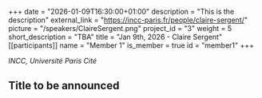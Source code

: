 +++
date = "2026-01-09T16:30:00+01:00"
description = "This is the description"
external_link = "https://incc-paris.fr/people/claire-sergent/"
picture = "/speakers/ClaireSergent.png"
project_id = "3"
weight = 5
short_description = "TBA"
title = "Jan 9th, 2026 - Claire Sergent"
[[participants]]
    name = "Member 1"
    is_member = true
    id = "member1"
+++

_INCC, Université Paris Cité_

## Title to be announced 
